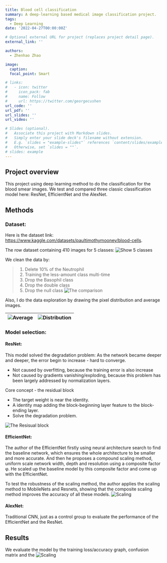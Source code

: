 ```yaml
---
title: Blood cell classification
summary: A deep-learning based medical image classification project.
tags:
  - Deep Learning
date: '2022-04-27T00:00:00Z'

# Optional external URL for project (replaces project detail page).
external_link: ''

authors:
  - Zhenhao Zhao

image:
  caption: 
  focal_point: Smart

# links:
#   - icon: twitter
#     icon_pack: fab
#     name: Follow
#     url: https://twitter.com/georgecushen
url_code: ''
url_pdf: ''
url_slides: ''
url_video: ''

# Slides (optional).
#   Associate this project with Markdown slides.
#   Simply enter your slide deck's filename without extension.
#   E.g. `slides = "example-slides"` references `content/slides/example-slides.md`.
#   Otherwise, set `slides = ""`.
# slides: example
---
```


## Project overview

This project using deep learning method to do the classification for the blood smear images. 
We test and compared three classic classification model here: ResNet, EfficientNet and the AlexNet.

## Methods
### Dataset:
Here is the dataset link: https://www.kaggle.com/datasets/paultimothymooney/blood-cells.

The row dataset containing 410 images for 5 classes:
![Show 5 classes](/uploads/UAS_project/5_class.png)

We clean the data by:
>1. Delete 10% of the Neutrophil
>2. Training the less-amount class multi-time
>3. Drop the Basophil class
>4. Drop the double class
>5. Drop the null class
![The comparison](/uploads/UAS_project/data_clean_compare.png "Dataset distribution after cleaning")

Also, I do the data exploration by drawing the pixel distribution and average images.

| ![Average](/uploads/UAS_project/average_image.png "average images for each class") | ![Distribution](/uploads/UAS_project/pixel_distribution.png "Pixel distribution") |
|------------------------------------------------------------------------------------|-----------------------------------------------------------------------------------|



### Model selection:
#### ResNet:
This model solved the degradation problem: As the network became deeper and deeper, the error begin to increase - hard to converge.
- Not caused by overfitting, because the training error is also increase
- Not caused by gradients vanishing/exploding, because this problem has been largely addressed by normalization layers.

Core concept - the residual block
- The target weight is near the identity.
- A identity map adding the block-beginning layer feature to the block-ending layer.
- Solve the degradation problem.

![The Resisual block](/uploads/UAS_project/res_block.png "Residual learning: a building block.")

#### EfficientNet:
The author of the EfficientNet firstly using neural architecture search to find the baseline network, which ensures the whole architecture to be smaller and more accurate. And then he proposes a compound scaling method, uniform scale network width, depth and resolution using a composite factor φ. He scaled up the baseline model by this composite factor and come up with the EfficientNet.

To test the robustness of the scaling method, the author applies the scaling method to MobileNets and Resnets, showing that the composite scaling method improves the accuracy of all these models.
![Scaling](/uploads/UAS_project/scale.png "Model Scaling.")


#### AlexNet:
Traditional CNN, just as a control group to evaluate the performance of the EfficientNet and the ResNet.


## Results
We evaluate the model by the training loss/accuracy graph, confusion matrix and the
![Scaling](/uploads/UAS_project/EfficientNet_performance.JPG "Result of EfficientNet.")
